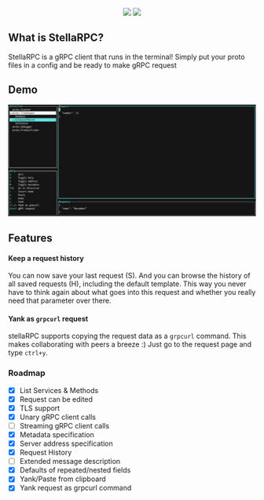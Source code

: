<p align="center">
    <img src="https://github.com/preiter93/stellarpc/blob/main/img/logo-light.png?raw=true#gh-light-mode-only" width="600"/>
    <img src="https://github.com/preiter93/stellarpc/blob/main/img/logo-dark.png?raw=true#gh-dark-mode-only" width="600"/>
</p>

## What is StellaRPC?

StellaRPC is a gRPC client that runs in the terminal! Simply put your proto files in a config and be ready to make gRPC request

## Demo

![](img/screen2.png)

## Features

#### Keep a request history

You can now save your last request (S). And you can browse the history of all saved requests (H), including the default template. 
This way you never have to think again about what goes into this request and whether you really need that parameter over there.

#### Yank as `grpcurl` request

stellaRPC supports copying the request data as a `grpcurl` command. This makes collaborating with peers a breeze :) 
Just go to the request page and type `ctrl+y`.

### Roadmap

- [x] List Services & Methods
- [x] Request can be edited
- [x] TLS support
- [x] Unary gRPC client calls
- [ ] Streaming gRPC client calls
- [x] Metadata specification
- [x] Server address specification
- [x] Request History
- [ ] Extended message description
- [x] Defaults of repeated/nested fields
- [x] Yank/Paste from clipboard
- [x] Yank request as grpcurl command
